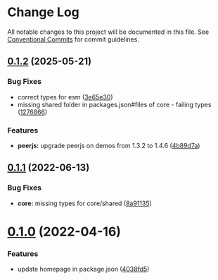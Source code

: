 # Change Log

All notable changes to this project will be documented in this file.
See [Conventional Commits](https://conventionalcommits.org) for commit guidelines.

## [0.1.2](https://github.com/topheman/webrtc-remote-control/compare/@webrtc-remote-control/core@0.1.1...@webrtc-remote-control/core@0.1.2) (2025-05-21)


### Bug Fixes

* correct types for esm ([3e65e30](https://github.com/topheman/webrtc-remote-control/commit/3e65e3093988d1b8bb6523995d0ee96f9f705323))
* missing shared folder in packages.json#files of core - failing types ([1276866](https://github.com/topheman/webrtc-remote-control/commit/12768665885a0897e5a3e2d0a83d42514280e673))


### Features

* **peerjs:** upgrade peerjs on demos from 1.3.2 to 1.4.6 ([4b89d7a](https://github.com/topheman/webrtc-remote-control/commit/4b89d7ad7993a6b3bf7f31e034ed9b4ac19f3b74))





## [0.1.1](https://github.com/topheman/webrtc-remote-control/compare/@webrtc-remote-control/core@0.1.0...@webrtc-remote-control/core@0.1.1) (2022-06-13)


### Bug Fixes

* **core:** missing types for core/shared ([8a91135](https://github.com/topheman/webrtc-remote-control/commit/8a91135ef6965dcf754851fd8ddd08f6095b6397))





# [0.1.0](https://github.com/topheman/webrtc-remote-control/compare/@webrtc-remote-control/core@0.0.1...@webrtc-remote-control/core@0.1.0) (2022-04-16)


### Features

* update homepage in package.json ([4038fd5](https://github.com/topheman/webrtc-remote-control/commit/4038fd51ac19f7285808de4ac8ad21eb7a461ab7))
